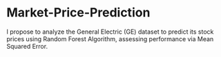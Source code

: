 # Market-Price-Prediction
I propose to analyze the General Electric (GE) dataset to predict its stock prices using Random Forest Algorithm, assessing performance via Mean Squared Error.

